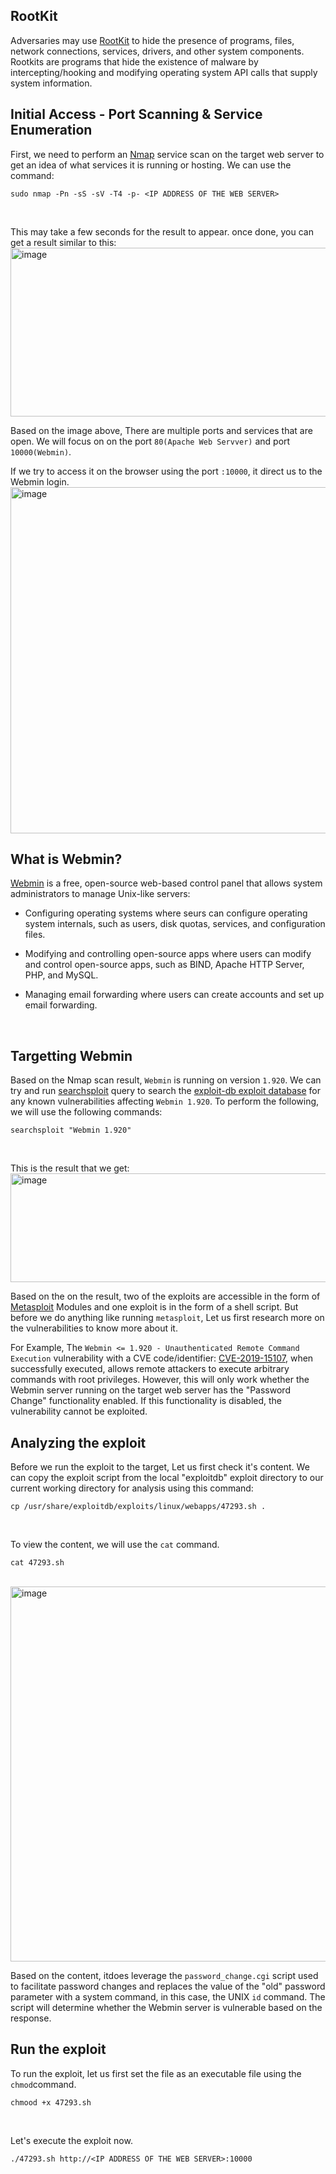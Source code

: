 ## RootKit

Adversaries may use [RootKit](https://attack.mitre.org/techniques/T1014/) to hide the presence of programs, files, network connections, services, drivers, and other system components. Rootkits are programs that hide the existence of malware by intercepting/hooking and modifying operating system API calls that supply system information.

## Initial Access - Port Scanning & Service Enumeration

First, we need to perform an [Nmap](https://nmap.org/) service scan on the target web server to get an idea of what services it is running or hosting. We can use the command:
```
sudo nmap -Pn -sS -sV -T4 -p- <IP ADDRESS OF THE WEB SERVER>
```
<br>

This may take a few seconds for the result to appear. once done, you can get a result similar to this:
<br>
<img width="1029" height="270" alt="image" src="https://github.com/user-attachments/assets/07c7f48a-4b33-4f6c-b548-63b91832d41a" />
<br>

Based on the image above, There are multiple ports and services that are open. We will focus on on the port ```80(Apache Web Servver)``` and port ```10000(Webmin)```.

If we try to access it on the browser using the port ```:10000```, it direct us to the Webmin login.
<br>
<img width="977" height="554" alt="image" src="https://github.com/user-attachments/assets/1bd5e2eb-ee39-4e86-b381-ed570fe2b23b" />
<br>

## What is Webmin?

[Webmin](https://webmin.com/) is a free, open-source web-based control panel that allows system administrators to manage Unix-like servers:

* Configuring operating systems where seurs can configure operating system internals, such as users, disk quotas, services, and configuration files.

* Modifying and controlling open-source apps where users can modify and control open-source apps, such as BIND, Apache HTTP Server, PHP, and MySQL.

* Managing email forwarding where users can create accounts and set up email forwarding.
<br>

## Targetting Webmin

Based on the Nmap scan result, ```Webmin``` is running on version ```1.920```. We can try and run [searchsploit](https://www.exploit-db.com/searchsploit) query to search the [exploit-db exploit database](https://www.exploit-db.com/) for any known vulnerabilities affecting ```Webmin 1.920```. To perform the following, we will use the following commands:
```
searchsploit "Webmin 1.920"
```
<br>

This is the result that we get:
<br>
<img width="1895" height="174" alt="image" src="https://github.com/user-attachments/assets/c614cb6e-4087-4d62-993d-06d44a9d4cd4" />
<br>

Based on the on the result, two of the exploits are accessible in the form of [Metasploit](https://www.metasploit.com/) Modules and one exploit is in the form of a shell script. But before we do anything like running ```metasploit```, Let us first research more on the vulnerabilities to know more about it.

For Example, The ```Webmin <= 1.920 - Unauthenticated Remote Command Execution``` vulnerability with a CVE code/identifier: [CVE-2019-15107](https://nvd.nist.gov/vuln/detail/cve-2019-15107), when successfully executed, allows remote attackers to execute arbitrary commands with root privileges. However, this will only work whether the Webmin server running on the target web server has the "Password Change" functionality enabled. If this functionality is disabled, the vulnerability cannot be exploited.
<br>

## Analyzing the exploit

Before we run the exploit to the target, Let us first check it's content. We can copy the exploit script from the local "exploitdb" exploit directory to our current working directory for analysis using this command:
```
cp /usr/share/exploitdb/exploits/linux/webapps/47293.sh .
```
<br>

To view the content, we will use the ```cat``` command.
```
cat 47293.sh
```
<br>
<img width="1902" height="600" alt="image" src="https://github.com/user-attachments/assets/03f8fba0-3b8f-4aa2-9197-20be12ac7357" />
<br>

Based on the content, itdoes leverage the ```password_change.cgi``` script used to facilitate password changes and replaces the value of the "old" password parameter with a system command, in this case, the UNIX ```id``` command. The script will determine whether the Webmin server is vulnerable based on the response.
<br>

## Run the exploit

To run the exploit, let us first set the file as an executable file using the ```chmod```command.
```
chmood +x 47293.sh
```
<br>

Let's execute the exploit now.
```
./47293.sh http://<IP ADDRESS OF THE WEB SERVER>:10000
```
<br>









